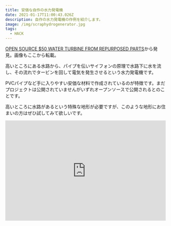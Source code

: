 ```yaml
---
title: 安価な自作の水力発電機
date: 2021-01-17T11:00:43.026Z
description: 自作の水力発電機の作例を紹介します。
image: /img/scraphydrogenerator.jpg
tags:
  - HACK
---
```

[OPEN SOURCE $50 WATER TURBINE FROM REPURPOSED PARTS](https://hackaday.com/2019/12/20/open-source-50-water-turbine-from-repurposed-parts/)から発見。画像もここから転載。

高いところにある水路から、パイプを伝いサイフォンの原理で水路下に水を流し、その流れでタービンを回して電気を発生させるという水力発電機です。

PVCパイプなど手に入りやすい安価な材料で作成されているのが特徴です。まだプロジェクトは公開されていませんがいずれオープンソースで公開されるとのことです。

高いところに水路があるという特殊な地形が必要ですが、このような地形にお住まいの方はぜひ試してみて欲しいです。

<iframe width="100%" height="315" src="https://www.youtube.com/embed/1KyL1-0A0Gw" frameborder="0" allow="accelerometer; autoplay; clipboard-write; encrypted-media; gyroscope; picture-in-picture" allowfullscreen></iframe>
